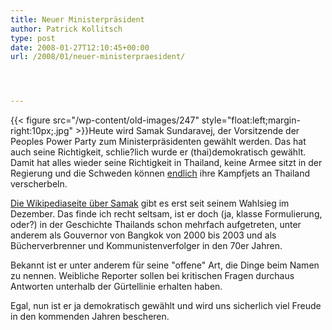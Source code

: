 ```yaml
---
title: Neuer Ministerpräsident
author: Patrick Kollitsch
type: post
date: 2008-01-27T12:10:45+00:00
url: /2008/01/neuer-ministerpraesident/




---
```

{{< figure src="/wp-content/old-images/247" style="float:left;margin-right:10px;.jpg" >}}Heute wird Samak Sundaravej, der Vorsitzende der Peoples Power Party zum Ministerpräsidenten gewählt werden. Das hat auch seine Richtigkeit, schlie?lich wurde er (thai)demokratisch gewählt. Damit hat alles wieder seine Richtigkeit in Thailand, keine Armee sitzt in der Regierung und die Schweden können [endlich][1] ihre Kampfjets an Thailand verscherbeln. 

[Die Wikipediaseite über Samak][2] gibt es erst seit seinem Wahlsieg im Dezember. Das finde ich recht seltsam, ist er doch (ja, klasse Formulierung, oder?) in der Geschichte Thailands schon mehrfach aufgetreten, unter anderem als Gouvernor von Bangkok von 2000 bis 2003 und als Bücherverbrenner und Kommunistenverfolger in den 70er Jahren. 

Bekannt ist er unter anderem für seine "offene" Art, die Dinge beim Namen zu nennen. Weibliche Reporter sollen bei kritischen Fragen durchaus Antworten unterhalb der Gürtellinie erhalten haben.

Egal, nun ist er ja demokratisch gewählt und wird uns sicherlich viel Freude in den kommenden Jahren bescheren.

 [1]: http://www.nationmultimedia.com/breakingnews/read.php?newsid=30063478
 [2]: http://en.wikipedia.org/wiki/Samak_Sundaravej
